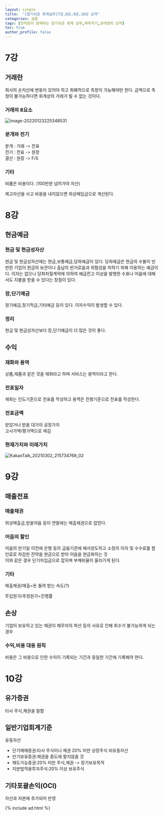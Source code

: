 ```yaml
---
layout: single
title:  "[알기쉬운 회계실무]7강,8강,9강,10강 요약"
categories: 금융
tags: [전직원이 함께하는 알기쉬운 회계 실무,벼락치기,공대생의 요약]
toc: true
author_profile: false
---
```

# 7강
## 거래란
회사의 순자산에 변동이 있어야 하고 화폐적으로 측정이 가능해야만 한다. 금액으로 측정이 불가능하다면 회계상의 거래가 될 수 없는 것이다.

### 거래의 8요소

![image-20220123225348531](../../images/2022-01-23-2/image-20220123225348531.png)

### 분개와 전기
분개 : 거래 -> 전표<br>
전기 : 전표 -> 원장<br>
결산 : 원장 -> F/S

### 기타
비품은 비용이다.
(100만원 넘어가야 자산)

제고자산을 사고 비용을 내지않으면 외상매입금으로 계산된다.

# 8강
## 현금예금
### 현금 및 현금성자산
현금 및 현금성자산에는 현금,보통예금,당좌예금이 있다.
당좌예금은 현금의 수불이 빈번한 기업이 현금의 보관이나 출납의 번거로움과 위험성을 피하기 위해 이용하는 예금이다.
이자는 없으나 당촤차월계약에 의하여 예금잔고 이상을 발행한 수표나 어음에 대해서도 지불을 받을 수 있다는 장점이 있다.
### 장,단기예금
정기예금,정기적금,기타예금 등이 있다.
이자수익이 발생할 수 있다.
### 정리
현금 및 현금성자산보다 장,단기예금이 더 많은 것이 좋다.<br>

## 수익
### 재화와 용역
상품,제품과 같은 것을 재화라고 하며 서비스는 용역이라고 한다.<br>
### 전표일자
재화는 인도기준으로 전표를 작성하고 용역은 진행기준으로 전표를 작성한다.<br>
### 전표금액
받았거나 받을 대가의 공정가치<br>
고시가액/평가액으로 매김

### 현재가치와 미래가치

![KakaoTalk_20210302_215734768_02](../../images/2022-01-23-2/KakaoTalk_20210302_215734768_02.jpg)

# 9강
## 매출전표
### 매출채권
외상매출금,받을어음 등이 연말에는 매출채권으로 잡힌다.
### 어음의 할인
어음의 만기일 이전에 은행 등의 금융기관에 배서양도하고 소정의 이자 및 수수료를 할인료로 차감한 잔약을 현금으로 받아 어음을 현금화하는 것<br>
이와 같은 경우 단기차입금으로 잡히며 부채비율이 올라가게 된다.
### 기타
매출채권/매출=돈 돌려 받는 속도(?)

투입원가/추정원가=진행률

## 손상
기업이 보유하고 있는 채권이 채무자의 파산 등의 사유로 인해 회수가 불가능하게 되는 경우
### 수익,비용 대응 원칙
비용은 그 비용으로 인한 수익이 기록되는 기간과 동일한 기간에 기록해야 한다.

# 10강
## 유가증권
타사 주식,채권을 말함

## 일반기업회계기준
유동자산
 - 단기매매증권:타사 주식이나 채권 20% 미만 상장주식
비유동자산
 - 만기보유증권:채권을 중도에 팔지않을 것
 - 매도가능증권:20% 미만 주식,채권 -> 장기보유목적
 - 지분법적용투자주식:20% 이상 보유주식

## 기타포괄손익(OCI)
자산과 자본에 추가되어 반영

{% include ad.html %}